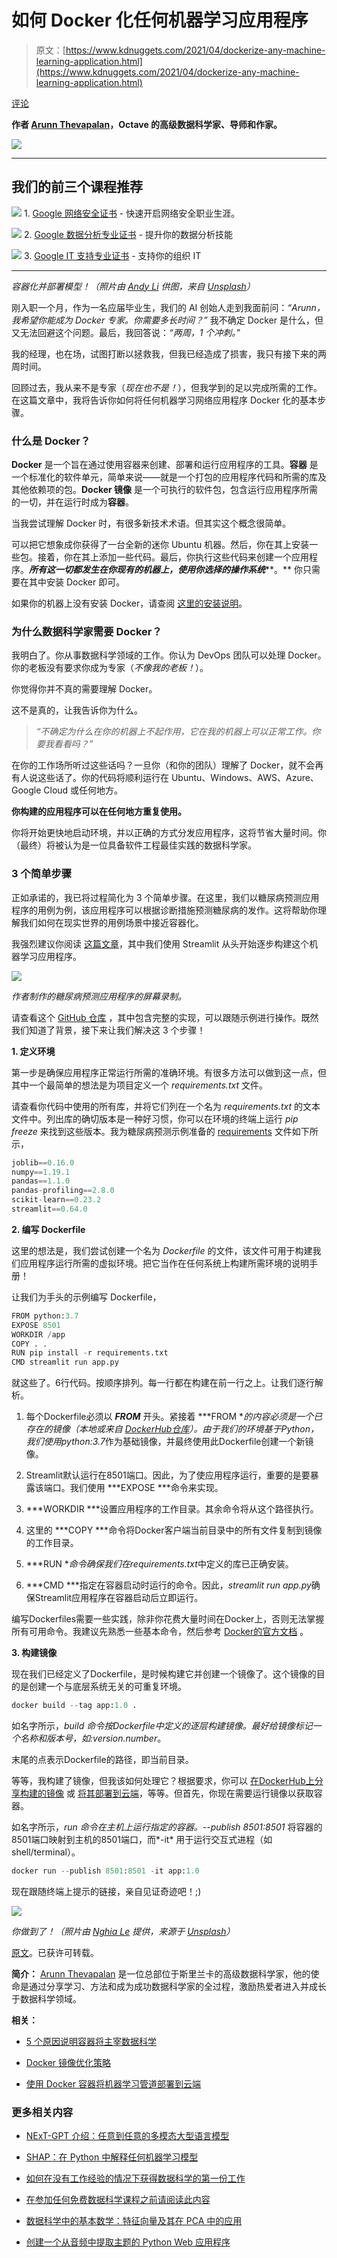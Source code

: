 # 如何 Docker 化任何机器学习应用程序

> 原文：[https://www.kdnuggets.com/2021/04/dockerize-any-machine-learning-application.html](https://www.kdnuggets.com/2021/04/dockerize-any-machine-learning-application.html)

[评论](#comments)

**作者 [Arunn Thevapalan](https://www.linkedin.com/in/arunn-thevapalan/)，Octave 的高级数据科学家、导师和作家。**

![](../Images/374bfc6c12e4d4a4c9cded164c94e76e.png)

* * *

## 我们的前三个课程推荐

![](../Images/0244c01ba9267c002ef39d4907e0b8fb.png) 1\. [Google 网络安全证书](https://www.kdnuggets.com/google-cybersecurity) - 快速开启网络安全职业生涯。

![](../Images/e225c49c3c91745821c8c0368bf04711.png) 2\. [Google 数据分析专业证书](https://www.kdnuggets.com/google-data-analytics) - 提升你的数据分析技能

![](../Images/0244c01ba9267c002ef39d4907e0b8fb.png) 3\. [Google IT 支持专业证书](https://www.kdnuggets.com/google-itsupport) - 支持你的组织 IT

* * *

*容器化并部署模型！（照片由 [Andy Li](https://unsplash.com/@andasta?utm_source=medium&utm_medium=referral) 供图，来自 [Unsplash](https://unsplash.com/?utm_source=medium&utm_medium=referral)）*

刚入职一个月，作为一名应届毕业生，我们的 AI 创始人走到我面前问：*“Arunn，我希望你能成为 Docker 专家。你需要多长时间？”* 我不确定 Docker 是什么，但又无法回避这个问题。最后，我回答说：*“两周，1 个冲刺。”*

我的经理，也在场，试图打断以拯救我，但我已经造成了损害，我只有接下来的两周时间。

回顾过去，我从来不是专家（*现在也不是！*），但我学到的足以完成所需的工作。在这篇文章中，我将告诉你如何将任何机器学习网络应用程序 Docker 化的基本步骤。

### 什么是 Docker？

**Docker** 是一个旨在通过使用容器来创建、部署和运行应用程序的工具。**容器** 是一个标准化的软件单元，简单来说——就是一个打包的应用程序代码和所需的库及其他依赖项的包。**Docker 镜像** 是一个可执行的软件包，包含运行应用程序所需的一切，并在运行时成为**容器**。

当我尝试理解 Docker 时，有很多新技术术语。但其实这个概念很简单。

可以把它想象成你获得了一台全新的迷你 Ubuntu 机器。然后，你在其上安装一些包。接着，你在其上添加一些代码。最后，你执行这些代码来创建一个应用程序。***所有这一切都发生在你现有的机器上，使用你选择的操作系统*****。** 你只需要在其中安装 Docker 即可。

如果你的机器上没有安装 Docker，请查阅 [这里的安装说明](https://docs.docker.com/get-docker/)。

### 为什么数据科学家需要 Docker？

我明白了。你从事数据科学领域的工作。你认为 DevOps 团队可以处理 Docker。你的老板没有要求你成为专家（*不像我的老板！*）。

你觉得你并不真的需要理解 Docker。

这不是真的，让我告诉你为什么。

> *“不确定为什么在你的机器上不起作用，它在我的机器上可以正常工作。你要我看看吗？”*

在你的工作场所听过这些话吗？一旦你（和你的团队）理解了 Docker，就不会再有人说这些话了。你的代码将顺利运行在 Ubuntu、Windows、AWS、Azure、Google Cloud 或任何地方。

**你构建的应用程序可以在任何地方重复使用。**

你将开始更快地启动环境，并以正确的方式分发应用程序，这将节省大量时间。你（最终）将被认为是一位具备软件工程最佳实践的数据科学家。

### 3 个简单步骤

正如承诺的，我已将过程简化为 3 个简单步骤。在这里，我们以糖尿病预测应用程序的用例为例，该应用程序可以根据诊断措施预测糖尿病的发作。这将帮助你理解我们如何在现实世界的用例场景中接近容器化。

我强烈建议你阅读 [这篇文章](https://medium.com/towards-artificial-intelligence/how-i-build-machine-learning-apps-in-hours-a1b1eaa642ed?source=friends_link&sk=66a5df0a2570e1cf0f12211f3b4f2fc2)，其中我们使用 Streamlit 从头开始逐步构建这个机器学习应用程序。

![](../Images/d6e07d63154495339887923b7e8a35de.png)

*作者制作的糖尿病预测应用程序的屏幕录制。*

请查看这个 [GitHub 仓库](https://github.com/arunnthevapalan/diabetes-prediction-app) ，其中包含完整的实现，可以跟随示例进行操作。既然我们知道了背景，接下来让我们解决这 3 个步骤！

**1. 定义环境**

第一步是确保应用程序正常运行所需的准确环境。有很多方法可以做到这一点，但其中一个最简单的想法是为项目定义一个 *requirements.txt* 文件。

请查看你代码中使用的所有库，并将它们列在一个名为 *requirements.txt* 的文本文件中。列出库的确切版本是一种好习惯，你可以在环境的终端上运行 *pip freeze* 来找到这些版本。我为糖尿病预测示例准备的 [requirements](https://github.com/arunnthevapalan/diabetes-prediction-app/blob/master/requirements.txt) 文件如下所示，

```py
joblib==0.16.0
numpy==1.19.1
pandas==1.1.0
pandas-profiling==2.8.0
scikit-learn==0.23.2
streamlit==0.64.0

```

**2. 编写 Dockerfile**

这里的想法是，我们尝试创建一个名为 *Dockerfile* 的文件，该文件可用于构建我们应用程序运行所需的虚拟环境。把它当作在任何系统上构建所需环境的说明手册！

让我们为手头的示例编写 Dockerfile，

```py
FROM python:3.7
EXPOSE 8501
WORKDIR /app
COPY . .
RUN pip install -r requirements.txt
CMD streamlit run app.py

```

就这些了。6行代码。按顺序排列。每一行都在构建在前一行之上。让我们逐行解析。

1.  每个Dockerfile必须以 ***FROM*** 开头。紧接着 ***FROM ***的内容必须是一个已存在的镜像（本地或来自 [DockerHub仓库](https://hub.docker.com/search?type=image)）。由于我们的环境基于Python，我们使用*python:3.7*作为基础镜像，并最终使用此Dockerfile创建一个新镜像。

1.  Streamlit默认运行在8501端口。因此，为了使应用程序运行，重要的是要暴露该端口。我们使用 ***EXPOSE ***命令来实现。

1.  ***WORKDIR ***设置应用程序的工作目录。其余命令将从这个路径执行。

1.  这里的 ***COPY ***命令将Docker客户端当前目录中的所有文件复制到镜像的工作目录。

1.  ***RUN ***命令确保我们在*requirements.txt*中定义的库已正确安装。

1.  ***CMD ***指定在容器启动时运行的命令。因此，*streamlit run app.py*确保Streamlit应用程序在容器启动后立即运行。

编写Dockerfiles需要一些实践，除非你花费大量时间在Docker上，否则无法掌握所有可用命令。我建议先熟悉一些基本命令，然后参考 [Docker的官方文档](https://docs.docker.com/engine/reference/commandline/docker/) 。

**3\. 构建镜像**

现在我们已经定义了Dockerfile，是时候构建它并创建一个镜像了。这个镜像的目的是创建一个与底层系统无关的可重复环境。

```py
docker build --tag app:1.0 .

```

如名字所示，*build *命令按Dockerfile中定义的逐层构建镜像。最好给镜像标记一个名称和版本号，如*<name>:version.number*。

末尾的点表示Dockerfile的路径，即当前目录。

等等，我构建了镜像，但我该如何处理它？根据要求，你可以 [在DockerHub上分享构建的镜像](https://docs.docker.com/get-started/part3/) 或 [将其部署到云端](https://docs.docker.com/engine/context/aci-integration/)，等等。但首先，你现在需要运行镜像以获取容器。

如名字所示，*run *命令在主机上运行指定的容器。*--publish 8501:8501* 将容器的8501端口映射到主机的8501端口，而*-it* 用于运行交互式进程（如shell/terminal）。

```py
docker run --publish 8501:8501 -it app:1.0

```

现在跟随终端上提示的链接，亲自见证奇迹吧！;)

![](../Images/8a5514c448dc9fd17532eea0db842931.png)

*你做到了！（照片由 [Nghia Le](https://unsplash.com/@lephunghia?utm_source=medium&utm_medium=referral) 提供，来源于 [Unsplash](https://unsplash.com/?utm_source=medium&utm_medium=referral)）*

[原文](https://towardsdatascience.com/how-to-dockerize-any-machine-learning-application-f78db654c601)。已获许可转载。

**简介：** [Arunn Thevapalan](https://www.linkedin.com/in/arunn-thevapalan/) 是一位总部位于斯里兰卡的高级数据科学家，他的使命是通过分享学习、方法和成为成功数据科学家的全过程，激励热爱者进入并成长于数据科学领域。

**相关：**

+   [5 个原因说明容器将主宰数据科学](https://www.kdnuggets.com/2020/11/gigantum-containers-will-rule-data-science.html)

+   [Docker 镜像优化策略](https://www.kdnuggets.com/2020/10/strategies-docker-images-optimization.html)

+   [使用 Docker 容器将机器学习管道部署到云端](https://www.kdnuggets.com/2020/06/deploy-machine-learning-pipeline-cloud-docker.html)

### 更多相关内容

+   [NExT-GPT 介绍：任意到任意的多模态大型语言模型](https://www.kdnuggets.com/introduction-to-nextgpt-anytoany-multimodal-large-language-model)

+   [SHAP：在 Python 中解释任何机器学习模型](https://www.kdnuggets.com/2022/11/shap-explain-machine-learning-model-python.html)

+   [如何在没有工作经验的情况下获得数据科学的第一份工作](https://www.kdnuggets.com/2021/02/first-job-data-science-without-work-experience.html)

+   [在参加任何免费数据科学课程之前请阅读此内容](https://www.kdnuggets.com/read-this-before-you-take-any-free-data-science-course)

+   [数据科学中的基本数学：特征向量及其在 PCA 中的应用](https://www.kdnuggets.com/2022/06/essential-math-data-science-eigenvectors-application-pca.html)

+   [创建一个从音频中提取主题的 Python Web 应用程序](https://www.kdnuggets.com/2023/01/creating-web-application-extract-topics-audio-python.html)
